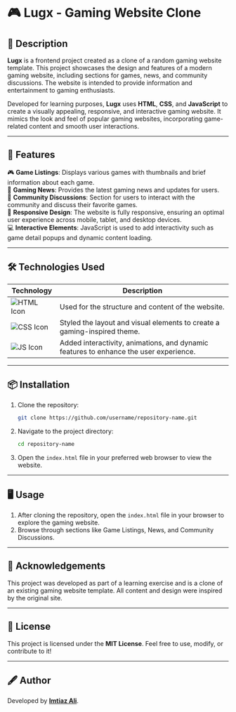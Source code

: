 # 🎮 Lugx - Gaming Website Clone

## 📝 Description
**Lugx** is a frontend project created as a clone of a random gaming website template. This project showcases the design and features of a modern gaming website, including sections for games, news, and community discussions. The website is intended to provide information and entertainment to gaming enthusiasts.

Developed for learning purposes, **Lugx** uses **HTML**, **CSS**, and **JavaScript** to create a visually appealing, responsive, and interactive gaming website. It mimics the look and feel of popular gaming websites, incorporating game-related content and smooth user interactions.

---

## 🚀 Features
🎮 **Game Listings**: Displays various games with thumbnails and brief information about each game.  
📰 **Gaming News**: Provides the latest gaming news and updates for users.  
👥 **Community Discussions**: Section for users to interact with the community and discuss their favorite games.  
📱 **Responsive Design**: The website is fully responsive, ensuring an optimal user experience across mobile, tablet, and desktop devices.  
💻 **Interactive Elements**: JavaScript is used to add interactivity such as game detail popups and dynamic content loading.

---

## 🛠️ Technologies Used
| Technology    | Description                           |
|---------------|---------------------------------------|
| ![HTML Icon](https://img.shields.io/badge/HTML-orange?logo=html5&logoColor=white) | Used for the structure and content of the website. |
| ![CSS Icon](https://img.shields.io/badge/CSS-blue?logo=css3&logoColor=white)   | Styled the layout and visual elements to create a gaming-inspired theme. |
| ![JS Icon](https://img.shields.io/badge/JavaScript-yellow?logo=javascript&logoColor=black) | Added interactivity, animations, and dynamic features to enhance the user experience. |

---

## 📦 Installation
1. Clone the repository:
    ```bash
    git clone https://github.com/username/repository-name.git
    ```
2. Navigate to the project directory:
    ```bash
    cd repository-name
    ```
3. Open the `index.html` file in your preferred web browser to view the website.

---

## 🖥️ Usage
1. After cloning the repository, open the `index.html` file in your browser to explore the gaming website.
2. Browse through sections like Game Listings, News, and Community Discussions.

---

## 🙌 Acknowledgements
This project was developed as part of a learning exercise and is a clone of an existing gaming website template. All content and design were inspired by the original site.

---

## 📜 License
This project is licensed under the **MIT License**. Feel free to use, modify, or contribute to it!

---

## 🖋️ Author
Developed by **[Imtiaz Ali](https://github.com/imtiaza1)**.

